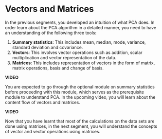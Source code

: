 # Vectors and Matrices

In the previous segments, you developed an intuition of what PCA does. In order learn about the PCA algorithm in a detailed manner, you need to have an understanding of the following three tools:

1.  **Summary statistics**: This includes mean, median, mode, variance, standard deviation and covariance.
2.  **Vectors**: This involves vector operations such as addition, scalar multiplication and vector representation of the data.
3.  **Matrices**: This includes representation of vectors in the form of matrix, matrix operations, basis and change of basis.

**VIDEO**

You are expected to go through the optional module on summary statistics before proceeding with this module, which serves as the prerequisite module to understand PCA. In the upcoming video, you will learn about the content flow of vectors and matrices.

**VIDEO**

Now that you have learnt that most of the calculations on the data sets are done using matrices, in the next segment, you will understand the concepts of vector and vector operations using matrices.